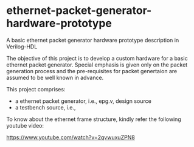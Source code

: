 # ethernet-packet-generator-hardware-prototype
A basic ethernet packet generator hardware prototype description in Verilog-HDL

The objective of this project is to develop a custom hardware for a basic ethernet packet generator. Special emphasis is given only on the packet generation process and the pre-requisites for packet genertaion are assumed to be well known in advance.

This project comprises:
- a ethernet packet generator, i.e., epg.v, design source
- a testbench source, i.e., 

To know about the ethernet frame structure, kindly refer the following youtube video:

https://www.youtube.com/watch?v=2qvwuxuZPN8
